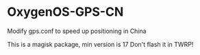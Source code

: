 # OxygenOS-GPS-CN
Modify gps.conf to speed up positioning in China

This is a magisk package, min version is 17
Don't flash it in TWRP!
